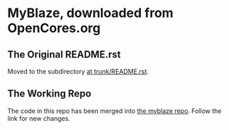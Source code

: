 MyBlaze, downloaded from OpenCores.org
======================================

The Original README.rst
------------------------
Moved to the subdirectory [at trunk/README.rst](trunk/README.rst).

The Working Repo
-----------------
The code in this repo has been merged into [the myblaze repo](https://github.com/pyhdl19/myblaze). Follow the link for new changes. 

